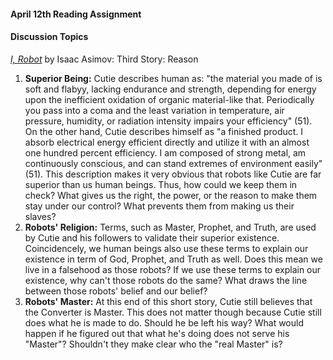 
#### April 12th Reading Assignment
#### Discussion Topics 

[*I, Robot*](https://github.com/michaelshiloh/resourcesForClasses/blob/master/doc/I_Robot.pdf) 
by Isaac Asimov: Third Story: Reason

1. **Superior Being:** Cutie describes human as: "the material you made of is soft and flabyy, lacking endurance and strength, depending for energy upon the inefficient oxidation of organic material-like that. Periodically you pass into a coma and the least variation in temperature, air pressure, humidity, or radiation intensity impairs your efficiency" (51). On the other hand, Cutie describes himself as "a finished product. I absorb electrical energy efficient directly and utilize it with an almost one hundred percent efficiency. I am composed of strong metal, am continuously conscious, and can stand extremes of environment easily" (51). This description makes it very obvious that robots like Cutie are far superior than us human beings. Thus, how could we keep them in check? What gives us the right, the power, or the reason to make them stay under our control? What prevents them from making us their slaves?
2. **Robots' Religion:** Terms, such as Master, Prophet, and Truth, are used by Cutie and his followers to validate their superior existence. Coincidencely, we human beings also use these terms to explain our existence in term of God, Prophet, and Truth as well. Does this mean we live in a falsehood as those robots? If we use these terms to explain our existence, why can't those robots do the same? What draws the line between those robots' belief and our belief?
3. **Robots' Master:** At this end of this short story, Cutie still believes that the Converter is Master. This does not matter though because Cutie still does what he is made to do. Should he be left his way? What would happen if he figured out that what he's doing does not serve his "Master"? Shouldn't they make clear who the "real Master" is?
